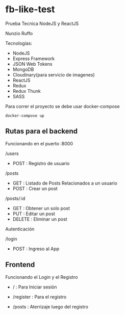 # fb-like-test


Prueba Tecnica NodeJS y ReactJS

Nunzio Ruffo

Tecnologías: 
- NodeJS
- Express Framework
- JSON Web Tokens 
- MongoDB
- Cloudinary(para servicio de imagenes)
- ReactJS
- Redux
- Redux Thunk
- SASS

Para correr el proyecto se debe usar docker-compose

`docker-compose up`

## Rutas para el backend
Funcionando en el puerto :8000

/users
- POST : Registro de usuario

/posts
- GET       : Listado de Posts Relacionados a un usuario
- POST      : Crear un post

/posts/:id
- GET       : Obtener un solo post
- PUT       : Editar un post
- DELETE    : Eliminar un post

Autenticación

/login 
- POST : Ingreso al App


## Frontend 
Funcionando el Login y el Registro

- /  : Para Iniciar sesión

- /register   : Para el registro

- /posts       : Aterrizaje luego del registro
